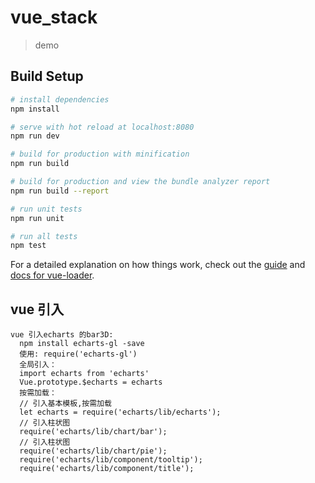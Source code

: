 # vue_stack

> demo

## Build Setup

``` bash
# install dependencies
npm install

# serve with hot reload at localhost:8080
npm run dev

# build for production with minification
npm run build

# build for production and view the bundle analyzer report
npm run build --report

# run unit tests
npm run unit

# run all tests
npm test
```

For a detailed explanation on how things work, check out the [guide](http://vuejs-templates.github.io/webpack/) and [docs for vue-loader](http://vuejs.github.io/vue-loader).

## vue 引入
```text
vue 引入echarts 的bar3D:
  npm install echarts-gl -save
  使用: require('echarts-gl')
  全局引入：
  import echarts from 'echarts'
  Vue.prototype.$echarts = echarts
  按需加载：
  // 引入基本模板,按需加载
  let echarts = require('echarts/lib/echarts');
  // 引入柱状图
  require('echarts/lib/chart/bar');
  // 引入柱状图
  require('echarts/lib/chart/pie');
  require('echarts/lib/component/tooltip');
  require('echarts/lib/component/title');
  
```
